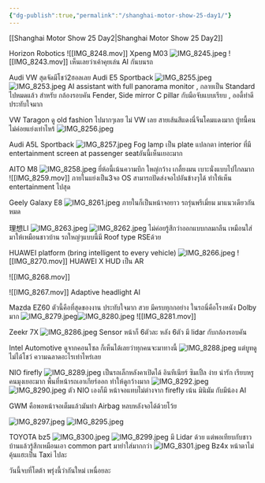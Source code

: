 ```yaml
---
{"dg-publish":true,"permalink":"/shanghai-motor-show-25-day1/"}
---
```


[[Shanghai Motor Show 25 Day2\|Shanghai Motor Show 25 Day2]] 

Horizon Robotics
![[IMG_8248.mov]]
Xpeng M03
![IMG_8245.jpeg](/img/user/IMG_8245.jpeg)
![[IMG_8243.mov]]
เห็นเลยว่าเค้าคุยเล่น AI กันบนรถ

Audi VW สุดจัดมีโชว์2ฮอลเลย
Audi E5 Sportback
![IMG_8255.jpeg](/img/user/IMG_8255.jpeg)
![IMG_8253.jpeg](/img/user/IMG_8253.jpeg)
AI assistant with full panorama monitor , กลายเป็น Standard ไปหมดแล้ว สำหรับ กล้องรอบคัน Fender, Side mirror C pillar กับมือจับแบบเรียบ , ออดี้ทำดี ประทับใจมาก

VW Taragon
ดู old fashion ไปมากๆเลย ไม่ VW เลย สายเส้นสีแดงนี่จีนโคมแดงมาก บู้ทนี้คนไม่ค่อยแย่งเท่าไหร้
![IMG_8256.jpeg](/img/user/IMG_8256.jpeg)

Audi A5L Sportback
![IMG_8257.jpeg](/img/user/IMG_8257.jpeg)
Fog lamp เป็น plate แปลกตา interior ที่มี entertainment screen at passenger seatอันนี้เห็นเยอะมาก

AITO M8 
![IMG_8258.jpeg](/img/user/IMG_8258.jpeg)
ยี่ห้อนี้เน้นความบึก ใหญ่กว้าง เกลี้ยงมน เบาะนั่งแบบไปไกลมาก
![[IMG_8259.mov]]
ภายในแย่งเป็น3จอ OS สามารถปัดส่งจอไปอันข้างๆได้ ทำให้เห็น entertainment ไปสุด

Geely Galaxy E8
![IMG_8261.jpeg](/img/user/IMG_8261.jpeg)
ภายในก็เป็นหน้าจอยาว รถรุ่นพรีเมี่ยม มาแนวเดียวกันหมด

理想LI
![IMG_8263.jpeg](/img/user/IMG_8263.jpeg)
![IMG_8262.jpeg](/img/user/IMG_8262.jpeg)
ไม่ค่อยรู้สึกว่าออกแบบกลมกลืน เหมือนใส่มาให้เหมือนชาวบ้าน รถใหญ่ๆแบบนี้มี Roof type RSEด้วย

HUAWEI platform (bring intelligent to every vehicle)
![IMG_8266.jpeg](/img/user/IMG_8266.jpeg)
![[IMG_8270.mov]] 
HUAWEI X HUD เป็น AR

![[IMG_8268.mov]]

![[IMG_8267.mov]]
Adaptive headlight AI

Mazda EZ60 ตัวนี้คือที่สุดของงาน ประทับใจมาก สวย มีครบทุกกอย่าง ในรถนี่คือโรงหนัง Dolby มาก
![IMG_8279.jpeg](/img/user/IMG_8279.jpeg)![IMG_8280.jpeg](/img/user/IMG_8280.jpeg)
![[IMG_8281.mov]]

Zeekr 7X 
![IMG_8286.jpeg](/img/user/IMG_8286.jpeg)
Sensor หน้าก็ 6ตัวละ หลัง 6ตัว มี lidar กับกล้องรอบคัน

Intel Automotive
ดูจากคอนโซล ก็เห็นได้เลยว่าทุกคนจะมาทางนี้
![IMG_8288.jpeg](/img/user/IMG_8288.jpeg)
แต่บูทดูไม่ได้โชว์ ความฉลาดอะไรเท่าไหร่เลย

NIO firefly
![IMG_8289.jpeg](/img/user/IMG_8289.jpeg)
เป็นรถเล็กหลังคาเปิดได้ อินทีเนียร์ ซิมเปิ้ล ง่าย น่ารัก เรียบหรูคนมุงเยอะมาก  พื้นที่หน้ารถเอาเกียร์ออก ทำให้ดูกว้างมาก
![IMG_8292.jpeg](/img/user/IMG_8292.jpeg)
![IMG_8290.jpeg](/img/user/IMG_8290.jpeg)
ตัว NIO เองก็มี หน้าจอแทบไม่ต่างจาก firefly เน้น มินิมัม กับมีน้อง AI

GWM 
คือพอหน้าจอเต็มแล้วมันทำ Airbag หลบหลังจอได้ด้วยโว้ย

![IMG_8297.jpeg](/img/user/IMG_8297.jpeg)
![IMG_8295.jpeg](/img/user/IMG_8295.jpeg)

TOYOTA bz5
![IMG_8300.jpeg](/img/user/IMG_8300.jpeg)
![IMG_8299.jpeg](/img/user/IMG_8299.jpeg)
มี Lidar ด้วย แต่พอเทียบกับชาวบ้านแล้วรู้สึกเหมือนเอา common part มายำใส่มากกว่า
![IMG_8301.jpeg](/img/user/IMG_8301.jpeg)
Bz4x หน้าตาไม่คุ้นแฮะเป็น Taxi ไปละ

วันนี้จบที่โตต้า พรุ่งนี้ว่ากันใหม่ เหนื่อยละ

